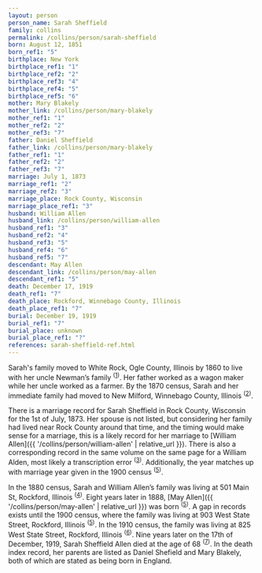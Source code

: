 ```yaml
---
layout: person
person_name: Sarah Sheffield
family: collins
permalink: /collins/person/sarah-sheffield
born: August 12, 1851
born_ref1: "5"
birthplace: New York
birthplace_ref1: "1"
birthplace_ref2: "2"
birthplace_ref3: "4"
birthplace_ref4: "5"
birthplace_ref5: "6"
mother: Mary Blakely
mother_link: /collins/person/mary-blakely
mother_ref1: "1"
mother_ref2: "2"
mother_ref3: "7"
father: Daniel Sheffield
father_link: /collins/person/mary-blakely
father_ref1: "1"
father_ref2: "2"
father_ref3: "7"
marriage: July 1, 1873
marriage_ref1: "2"
marriage_ref2: "3"
marriage_place: Rock County, Wisconsin
marriage_place_ref1: "3"
husband: William Allen
husband_link: /collins/person/william-allen
husband_ref1: "3"
husband_ref2: "4"
husband_ref3: "5"
husband_ref4: "6"
husband_ref5: "7"
descendant: May Allen
descendant_link: /collins/person/may-allen
descendant_ref1: "5"
death: December 17, 1919
death_ref1: "7"
death_place: Rockford, Winnebago County, Illinois
death_place_ref1: "7"
burial: December 19, 1919
burial_ref1: "7"
burial_place: unknown
burial_place_ref1: "?"
references: sarah-sheffield-ref.html
---
```


Sarah's family moved to White Rock, Ogle County, Illinois by 1860 to live with her uncle Newman’s family <sup>([1](#1))</sup>. Her father worked as a wagon maker while her uncle worked as a farmer. By the 1870 census, Sarah and her immediate family had moved to New Milford, Winnebago County, Illinois <sup>([2](#2))</sup>.

There is a marriage record for Sarah Sheffield in Rock County, Wisconsin for the 1st of July, 1873. Her spouse is not listed, but considering her family had lived near Rock County around that time, and the timing would make sense for a marriage, this is a likely record for her marriage to [William Allen]({{ '/collins/person/william-allen' | relative_url }}). There is also a corresponding record in the same volume on the same page for a William Alden, most likely a transcription error <sup>([3](#3))</sup>. Additionally, the year matches up with marriage year given in the 1900 census <sup>([5](#5))</sup>.

In the 1880 census, Sarah and William Allen’s family was living at 501 Main St, Rockford, Illinois <sup>([4](#4))</sup>. Eight years later in 1888, [May Allen]({{ '/collins/person/may-allen' | relative_url }}) was born <sup>([5](#5))</sup>. A gap in records exists until the 1900 census, where the family was living at 903 West State Street, Rockford, Illinois <sup>([5](#5))</sup>.  In the 1910 census, the family was living at 825 West State Street, Rockford, Illinois <sup>([6](#6))</sup>. Nine years later on the 17th of December, 1919, Sarah Sheffield Allen died at the age of 68 <sup>([7](#7))</sup>. In the death index record, her parents are listed as Daniel Shefield and Mary Blakely, both of which are stated as being born in England.
